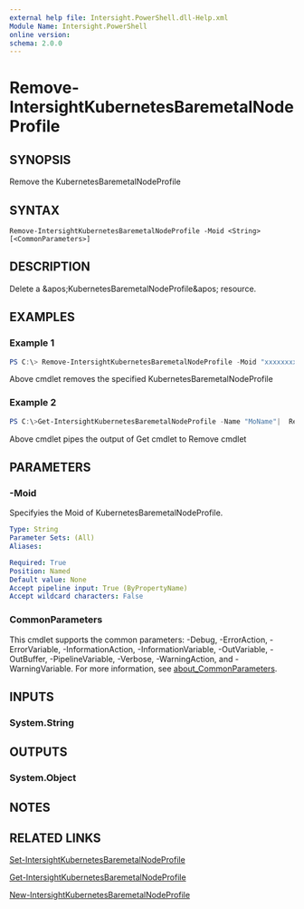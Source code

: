 ```yaml
---
external help file: Intersight.PowerShell.dll-Help.xml
Module Name: Intersight.PowerShell
online version:
schema: 2.0.0
---
```


# Remove-IntersightKubernetesBaremetalNodeProfile

## SYNOPSIS
Remove the KubernetesBaremetalNodeProfile

## SYNTAX

```
Remove-IntersightKubernetesBaremetalNodeProfile -Moid <String> [<CommonParameters>]
```

## DESCRIPTION
Delete a &amp;apos;KubernetesBaremetalNodeProfile&amp;apos; resource.

## EXAMPLES

### Example 1
```powershell
PS C:\> Remove-IntersightKubernetesBaremetalNodeProfile -Moid "xxxxxxxxxxxxxxxxxxxxxxxxxxx"
```
Above cmdlet removes the specified KubernetesBaremetalNodeProfile 

### Example 2
```powershell
PS C:\>Get-IntersightKubernetesBaremetalNodeProfile -Name "MoName"|  Remove-IntersightKubernetesBaremetalNodeProfile
```
Above cmdlet pipes the output of Get cmdlet to Remove cmdlet

## PARAMETERS

### -Moid
Specifyies the Moid of KubernetesBaremetalNodeProfile.

```yaml
Type: String
Parameter Sets: (All)
Aliases:

Required: True
Position: Named
Default value: None
Accept pipeline input: True (ByPropertyName)
Accept wildcard characters: False
```

### CommonParameters
This cmdlet supports the common parameters: -Debug, -ErrorAction, -ErrorVariable, -InformationAction, -InformationVariable, -OutVariable, -OutBuffer, -PipelineVariable, -Verbose, -WarningAction, and -WarningVariable. For more information, see [about_CommonParameters](http://go.microsoft.com/fwlink/?LinkID=113216).

## INPUTS

### System.String

## OUTPUTS

### System.Object
## NOTES

## RELATED LINKS

[Set-IntersightKubernetesBaremetalNodeProfile](./Set-IntersightKubernetesBaremetalNodeProfile.md)

[Get-IntersightKubernetesBaremetalNodeProfile](./Get-IntersightKubernetesBaremetalNodeProfile.md)

[New-IntersightKubernetesBaremetalNodeProfile](./New-IntersightKubernetesBaremetalNodeProfile.md)

